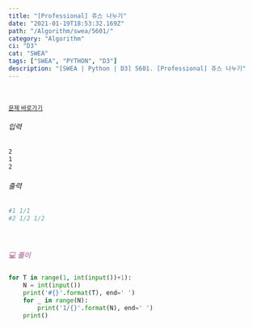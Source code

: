 ```yaml
---
title: "[Professional] 쥬스 나누기"
date: "2021-01-19T18:53:32.169Z"
path: "/Algorithm/swea/5601/"
category: "Algorithm"
ci: "D3"
cat: "SWEA"
tags: ["SWEA", "PYTHON", "D3"]
description: "[SWEA | Python | D3] 5601. [Professional] 쥬스 나누기"
---
```


<br />

<a href="https://swexpertacademy.com/main/code/problem/problemDetail.do?contestProbId=AWXGAylqcdYDFAUo&categoryId=AWXGAylqcdYDFAUo&categoryType=CODE"><small>문제 바로가기</small></a>

###### 입력

```sh
2
1
2
```

###### 출력

```sh
#1 1/1
#2 1/2 1/2
```

<br />

##### <h5 style="color:#C587AE;">💻 풀이</h5>

```python
for T in range(1, int(input())+1):
    N = int(input())
    print('#{}'.format(T), end=' ')
    for _ in range(N):
        print('1/{}'.format(N), end=' ')
    print()
```

